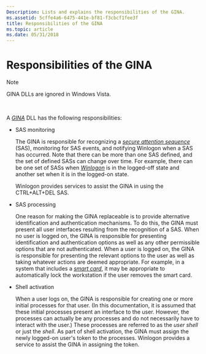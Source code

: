 ```yaml
---
Description: Lists and explains the responsibilities of the GINA.
ms.assetid: 5cffe4a6-6475-441e-bf81-f3cbcf1fee3f
title: Responsibilities of the GINA
ms.topic: article
ms.date: 05/31/2018
---
```


# Responsibilities of the GINA

> [!Note]  
> GINA DLLs are ignored in Windows Vista.

 

A [*GINA*](../secgloss/g-gly.md) DLL has the following responsibilities:

-   SAS monitoring

    The GINA is responsible for recognizing a [*secure attention sequence*](../secgloss/s-gly.md) (SAS), monitoring for SAS events, and notifying Winlogon when a SAS has occurred. Note that there can be more than one SAS defined, and the set of defined SASs can change over time. For example, there can be one set of SASs when [*Winlogon*](../secgloss/w-gly.md) is in the logged-off state and another set when it is in the logged-on state.

    Winlogon provides services to assist the GINA in using the CTRL+ALT+DEL SAS.

-   SAS processing

    One reason for making the GINA replaceable is to provide alternative identification and authentication mechanisms. To do this, the GINA must present all user interfaces resulting from the recognition of a SAS. When no user is logged on, the GINA is responsible for presenting identification and authentication options as well as any other permissible options that are not authenticated. When a user is logged on, the GINA is responsible for presenting the relevant options to the user as well as taking whatever actions are deemed appropriate. For example, in a system that includes a [*smart card*](../secgloss/s-gly.md), it may be appropriate to automatically lock the workstation if the user removes the smart card.

-   Shell activation

    When a user logs on, the GINA is responsible for creating one or more initial processes for that user. (In this documentation, it is assumed that these initial processes present an interface to the user. However, the processes can actually be any processes and do not necessarily have to interact with the user.) These processes are referred to as the *user shell* or just the *shell*. As part of shell activation, the GINA must assign the newly logged-on user's token to the processes. Winlogon provides a service to assist the GINA in assigning the token.

 

 